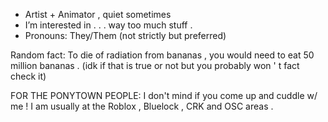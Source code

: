 - Artist + Animator , quiet sometimes
- I’m interested in . . . way too much stuff .
- Pronouns: They/Them (not strictly but preferred)

Random fact: To die of radiation from bananas , you would need to eat 50 million bananas . (idk if that is true or not but you probably won ' t fact check it)

FOR THE PONYTOWN PEOPLE: I don't mind if you come up and cuddle w/ me !  I am usually at the Roblox , Bluelock , CRK and OSC areas .

<!---
Anova-Anet/Anova-Anet is a ✨ special ✨ repository because its `README.md` (this file) appears on your GitHub profile.
You can click the Preview link to take a look at your changes.
--->
